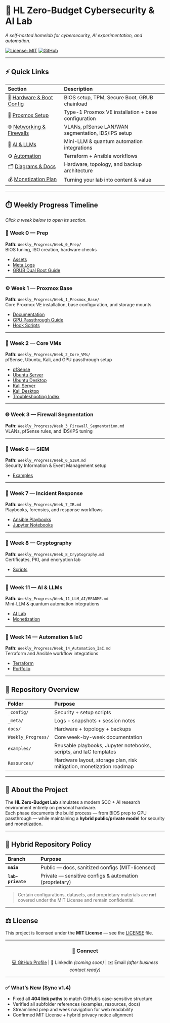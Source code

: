 # 🧠 HL Zero-Budget Cybersecurity & AI Lab  
*A self-hosted homelab for cybersecurity, AI experimentation, and automation.*

[![License: MIT](https://img.shields.io/badge/License-MIT-green.svg)](LICENSE)
[![GitHub](https://img.shields.io/badge/@humblehungrylife-blue?logo=github&style=flat)](https://github.com/humblehungrylife)

---

## ⚡ Quick Links

| Section | Description |
|:--|:--|
| 🧰 [Hardware & Boot Config](Weekly_Progress/Week_0_Prep/README.md) | BIOS setup, TPM, Secure Boot, GRUB chainload |
| 🔧 [Proxmox Setup](Weekly_Progress/Week_1_Proxmox_Base/README.md) | Type-1 Proxmox VE installation + base configuration |
| 🌐 [Networking & Firewalls](Weekly_Progress/Week_3_Firewall_Segmentation.md) | VLANs, pfSense LAN/WAN segmentation, IDS/IPS setup |
| 🧩 [AI & LLMs](Weekly_Progress/Week_11_LLM_AI/README.md) | Mini-LLM & quantum automation integrations |
| ⚙️ [Automation](Weekly_Progress/Week_14_Automation_IaC.md) | Terraform + Ansible workflows |
| 🗂️ [Diagrams & Docs](docs/overview.md) | Hardware, topology, and backup architecture |
| 💰 [Monetization Plan](Resources/Monetization_Roadmap.md) | Turning your lab into content & value |

---

## ⏱️ Weekly Progress Timeline    
*Click a week below to open its section.*

### 🧩 Week 0 — Prep  
**Path:** `Weekly_Progress/Week_0_Prep/`  
BIOS tuning, ISO creation, hardware checks  

- [Assets](Weekly_Progress/Week_0_Prep/_assets/)  
- [Meta Logs](Weekly_Progress/Week_0_Prep/_meta/)  
- [GRUB Dual Boot Guide](Weekly_Progress/Week_0_Prep/README.md)  

---

### ⚙️ Week 1 — Proxmox Base  
**Path:** `Weekly_Progress/Week_1_Proxmox_Base/`  
Core Proxmox VE installation, base configuration, and storage mounts  

- [Documentation](Weekly_Progress/Week_1_Proxmox_Base/docs/)  
- [GPU Passthrough Guide](Weekly_Progress/Week_1_Proxmox_Base/docs/Proxmox_GPU_Passthrough.md)  
- [Hook Scripts](Weekly_Progress/Week_1_Proxmox_Base/config/grub_hook_scripts/)  

---

### 🧠 Week 2 — Core VMs  
**Path:** `Weekly_Progress/Week_2_Core_VMs/`  
pfSense, Ubuntu, Kali, and GPU passthrough setup  

- [pfSense](Weekly_Progress/Week_2_Core_VMs/pfSense/)  
- [Ubuntu Server](Weekly_Progress/Week_2_Core_VMs/Ubuntu_Server/)  
- [Ubuntu Desktop](Weekly_Progress/Week_2_Core_VMs/Ubuntu_Desktop/)  
- [Kali Server](Weekly_Progress/Week_2_Core_VMs/Kali_Server/)  
- [Kali Desktop](Weekly_Progress/Week_2_Core_VMs/Kali_Desktop/)  
- [Troubleshooting Index](Weekly_Progress/Week_2_Core_VMs/Troubleshooting_Index.md)  

---

### 🌐 Week 3 — Firewall Segmentation  
**Path:** `Weekly_Progress/Week_3_Firewall_Segmentation.md`  
VLANs, pfSense rules, and IDS/IPS tuning  

---

### 🧰 Week 6 — SIEM  
**Path:** `Weekly_Progress/Week_6_SIEM.md`  
Security Information & Event Management setup  

- [Examples](examples/)  

---

### 🚨 Week 7 — Incident Response  
**Path:** `Weekly_Progress/Week_7_IR.md`  
Playbooks, forensics, and response workflows  

- [Ansible Playbooks](examples/Ansible_Playbooks/)  
- [Jupyter Notebooks](examples/Jupyter/)  

---

### 🔐 Week 8 — Cryptography  
**Path:** `Weekly_Progress/Week_8_Cryptography.md`  
Certificates, PKI, and encryption lab  

- [Scripts](examples/Scripts/)  

---

### 🤖 Week 11 — AI & LLMs  
**Path:** `Weekly_Progress/Week_11_LLM_AI/README.md`  
Mini-LLM & quantum automation integrations  

- [AI Lab](examples/AI_Lab/)  
- [Monetization](Resources/Monetization_Roadmap.md)  

---

### 🧩 Week 14 — Automation & IaC  
**Path:** `Weekly_Progress/Week_14_Automation_IaC.md`  
Terraform and Ansible workflow integrations  

- [Terraform](examples/Terraform/)  
- [Portfolio](examples/Portfolio/)  

---

## 🧱 Repository Overview

| Folder | Purpose |
|:--|:--|
| `_config/` | Security + setup scripts |
| `_meta/` | Logs + snapshots + session notes |
| `docs/` | Hardware + topology + backups |
| `Weekly_Progress/` | Core week-by-week documentation |
| `examples/` | Reusable playbooks, Jupyter notebooks, scripts, and IaC templates |
| `Resources/` | Hardware layout, storage plan, risk mitigation, monetization roadmap |

---

## 🧩 About the Project  
The **HL Zero-Budget Lab** simulates a modern SOC + AI research environment entirely on personal hardware.  
Each phase documents the build process — from BIOS prep to GPU passthrough — while maintaining a **hybrid public/private model** for security and monetization.  

---

## 🧠 Hybrid Repository Policy

| Branch | Purpose |
|:--|:--|
| **`main`** | Public — docs, sanitized configs (MIT-licensed) |
| **`lab-private`** | Private — sensitive configs & automation (proprietary) |

> Certain configurations, datasets, and proprietary materials are **not** covered under the MIT License and remain confidential.  

---

## ⚖️ License  
This project is licensed under the **MIT License** — see the [LICENSE](LICENSE) file.  

---

<div align="center">

### 🤝 Connect  
[💻 GitHub Profile](https://github.com/humblehungrylife)  |  🔗 LinkedIn *(coming soon)*  |  ✉️ Email *(after business contact ready)*  

</div>

---

### ✅ What’s New (Sync v1.4)  
- Fixed all **404 link paths** to match GitHub’s case-sensitive structure  
- Verified all subfolder references (examples, resources, docs)  
- Streamlined prep and week navigation for web readability  
- Confirmed MIT License + hybrid privacy notice alignment  
